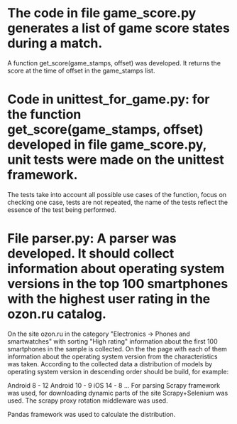 # The code in file game_score.py generates a list of game score states during a match. 
A function get_score(game_stamps, offset) was developed. It returns the score at the time of offset in the game_stamps list.

# Code in unittest_for_game.py: for the function get_score(game_stamps, offset) developed in file game_score.py, unit tests were made on the unittest framework.
The tests take into account all possible use cases of the function, focus on checking one case, tests are not repeated, the name of the tests reflect the essence of the test being performed.

# File parser.py: A parser was developed. It should collect information about operating system versions in the top 100 smartphones with the highest user rating in the ozon.ru catalog.

On the site ozon.ru in the category "Electronics -> Phones and smartwatches" with sorting "High rating" information about the first 100 smartphones in the sample is collected. 
On the the page with each of them information about the operating system version from the characteristics was taken. According to the collected data a distribution of models by operating system version in descending order should be build, for example:

Android 8 - 12
Android 10 - 9
iOS 14 - 8
...
For parsing Scrapy framework was used, for downloading dynamic parts of the site Scrapy+Selenium was used. The scrapy proxy rotation middleware was used.

Pandas framework was used to calculate the distribution.

